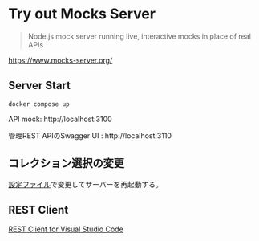 # Try out Mocks Server

> Node.js mock server running live, interactive mocks in place of real APIs

https://www.mocks-server.org/

## Server Start

```
docker compose up
```

API mock: http://localhost:3100

管理REST APIのSwagger UI : http://localhost:3110

## コレクション選択の変更

[設定ファイル](server\mocks.config.js)で変更してサーバーを再起動する。

## REST Client

[REST Client for Visual Studio Code](https://marketplace.visualstudio.com/items?itemName=humao.rest-client)
